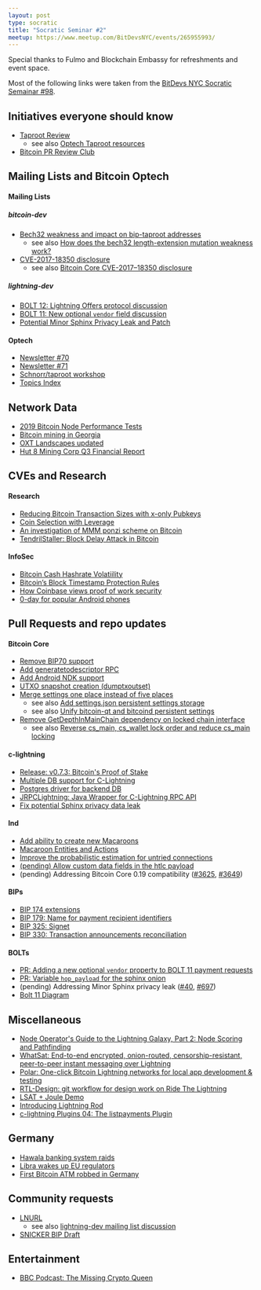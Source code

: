 ```yaml
---
layout: post
type: socratic
title: "Socratic Seminar #2"
meetup: https://www.meetup.com/BitDevsNYC/events/265955993/
---
```


Special thanks to Fulmo and Blockchain Embassy for refreshments and event space.

Most of the following links were taken from the [BitDevs NYC Socratic Semainar #98](https://bitdevs.org/2019-11-13-socratic-seminar-98).

## Initiatives everyone should know
- [Taproot Review](https://github.com/ajtowns/taproot-review)
  - see also [Optech Taproot resources](https://bitcoinops.org/en/schorr-taproot-workshop/)
- [Bitcoin PR Review Club](https://bitcoincore.reviews/)

## Mailing Lists and Bitcoin Optech

#### Mailing Lists

##### bitcoin-dev

- [Bech32 weakness and impact on bip-taproot addresses](https://lists.linuxfoundation.org/pipermail/bitcoin-dev/2019-November/017443.html)
  - see also [How does the bech32 length-extension mutation weakness work?](https://bitcoin.stackexchange.com/questions/91602/how-does-the-bech32-length-extension-mutation-weakness-work/91610)
- [CVE-2017-18350 disclosure](https://lists.linuxfoundation.org/pipermail/bitcoin-dev/2019-November/017453.html)
  - see also [Bitcoin Core CVE-2017–18350 disclosure](https://bitcoincore.org/en/2019/11/08/CVE-2017-18350/)

##### lightning-dev

- [BOLT 12: Lightning Offers protocol discussion](https://lists.linuxfoundation.org/pipermail/lightning-dev/2019-November/002276.html)
- [BOLT 11: New optional `vendor` field discussion](https://lists.linuxfoundation.org/pipermail/lightning-dev/2019-November/002276.html)
- [Potential Minor Sphinx Privacy Leak and Patch](https://lists.linuxfoundation.org/pipermail/lightning-dev/2019-November/002288.html)

#### Optech

- [Newsletter #70](https://bitcoinops.org/en/newsletters/2019/10/30/)
- [Newsletter #71](https://bitcoinops.org/en/newsletters/2019/11/06/)
- [Schnorr/taproot workshop](https://bitcoinops.org/en/schorr-taproot-workshop/)
- [Topics Index](https://bitcoinops.org/en/topics-announcement/)

## Network Data

- [2019 Bitcoin Node Performance Tests](https://blog.lopp.net/bitcoin-node-performance-sync-tests/)
- [Bitcoin mining in Georgia](https://thenextweb.com/hardfork/2019/11/04/bitcoin-mining-sucking-georgia-power-grid-dry/)
- [OXT Landscapes updated](https://twitter.com/oxt_btc/status/1192759714427408384)
- [Hut 8 Mining Corp Q3 Financial Report](https://hut8mining.com/hut-8-mining-corp-reports-financial-results-for-the-third-quarter-of-2019)

## CVEs and Research

#### Research

- [Reducing Bitcoin Transaction Sizes with x-only Pubkeys](https://medium.com/blockstream/reducing-bitcoin-transaction-sizes-with-x-only-pubkeys-f86476af05d7)
- [Coin Selection with Leverage](https://arxiv.org/pdf/1911.01330.pdf)
- [An investigation of MMM ponzi scheme on Bitcoin](https://arxiv.org/abs/1910.12244v1)
- [TendrilStaller: Block Delay Attack in Bitcoin](https://engineering.cmu.edu/thailand/_files/documents/tendrilstaller-block-delay-attack-in-bitcoin.pdf)

#### InfoSec

- [Bitcoin Cash Hashrate Volatiility](https://blog.bitmex.com/bitcoin-cashs-october-2019-hashrate-volatility-increase/)
- [Bitcoin’s Block Timestamp Protection Rules](https://blog.bitmex.com/bitcoins-block-timestamp-protection-rules/)
- [How Coinbase views proof of work security](https://blog.coinbase.com/how-coinbase-views-proof-of-work-security-f4ba1a139da0)
- [0-day for popular Android phones](https://arstechnica.com/information-technology/2019/10/attackers-exploit-0day-vulnerability-that-gives-full-control-of-android-phones/)

## Pull Requests and repo updates

#### Bitcoin Core

- [Remove BIP70 support](https://github.com/bitcoin/bitcoin/pull/17165)
- [Add generatetodescriptor RPC](https://github.com/bitcoin/bitcoin/pull/16943)
- [Add Android NDK support](https://github.com/bitcoin/bitcoin/pull/16110)
- [UTXO snapshot creation (dumptxoutset)](https://github.com/bitcoin/bitcoin/pull/16899)
- [Merge settings one place instead of five places](https://github.com/bitcoin/bitcoin/pull/15934)
  - see also [Add settings.json persistent settings storage](https://github.com/bitcoin/bitcoin/pull/15935)
  - see also [Unify bitcoin-qt and bitcoind persistent settings](https://github.com/bitcoin/bitcoin/pull/15936)
- [Remove GetDepthInMainChain dependency on locked chain interface](https://github.com/bitcoin/bitcoin/pull/15931)
  - see also [Reverse cs_main, cs_wallet lock order and reduce cs_main locking](https://github.com/bitcoin/bitcoin/pull/16426)

#### c-lightning

- [Release: v0.7.3: Bitcoin's Proof of Stake](https://github.com/ElementsProject/lightning/releases/tag/v0.7.3)
- [Multiple DB support for C-Lightning](https://github.com/ElementsProject/lightning/pull/2924)
- [Postgres driver for backend DB](https://github.com/ElementsProject/lightning/pull/2924)
- [JRPCLightning: Java Wrapper for C-Lightning RPC API](https://github.com/vincenzopalazzo/JRPClightning)
- [Fix potential Sphinx privacy data leak](https://github.com/ElementsProject/lightning/pull/3246)

#### lnd

- [Add ability to create new Macaroons](https://github.com/lightningnetwork/lnd/pull/1160)
- [Macaroon Entities and Actions](https://github.com/lightningnetwork/lnd/blob/13b56d5849a9495ed11d6928665115e88cd1d9b0/rpcserver.go#L209)
- [Improve the probabilistic estimation for untried connections](https://github.com/lightningnetwork/lnd/pull/3462)
- [(pending) Allow custom data fields in the htlc payload](https://github.com/lightningnetwork/lnd/issues/3670)
- (pending) Addressing Bitcoin Core 0.19 compatibility ([#3625](https://github.com/lightningnetwork/lnd/pull/3462), [#3649](https://github.com/lightningnetwork/lnd/pull/3462))

#### BIPs

- [BIP 174 extensions](https://github.com/bitcoin/bips/pull/849)
- [BIP 179: Name for payment recipient identifiers](https://github.com/bitcoin/bips/pull/856)
- [BIP 325: Signet](https://github.com/bitcoin/bips/pull/803)
- [BIP 330: Transaction announcements reconciliation](https://github.com/bitcoin/bips/pull/851)

#### BOLTs

- [PR: Adding a new optional `vendor` property to BOLT 11 payment requests](https://github.com/lightningnetwork/lightning-rfc/pull/694)
- [PR: Variable `hop_payload` for the sphinx onion](https://github.com/lightningnetwork/lightning-rfc/pull/694)
- (pending) Addressing Minor Sphinx privacy leak ([#40](https://github.com/lightningnetwork/lightning-onion/pull/40), [#697](https://github.com/lightningnetwork/lightning-rfc/pull/697))
- [Bolt 11 Diagram](https://lightning.money/spec/bolts/11.html#FMID_454719845FM)

## Miscellaneous

- [Node Operator's Guide to the Lightning Galaxy, Part 2: Node Scoring and Pathfinding](https://blog.lightning.engineering/posts/2019/11/07/routing-guide-2.html)
- [WhatSat: End-to-end encrypted, onion-routed, censorship-resistant, peer-to-peer instant messaging over Lightning](https://github.com/joostjager/whatsat)
- [Polar: One-click Bitcoin Lightning networks for local app development & testing](https://github.com/jamaljsr/polar)
- [RTL-Design: git workflow for design work on Ride The Lightning](https://github.com/Ride-The-Lightning/RTL-Design#rtl-design)
- [LSAT + Joule Demo](https://twitter.com/roasbeef/status/1190098624010522624)
- [Introducing Lightning Rod](https://medium.com/breez-technology/introducing-lightning-rod-2e0a40d3e44a)
- [c-lightning Plugins 04: The listpayments Plugin](https://medium.com/blockstream/c-lightning-plugins-04-the-listpayments-plugin-a04c2427c31b)

## Germany
- [Hawala banking system raids](https://www.sueddeutsche.de/wirtschaft/hawala-banking-razzia-1.4687745)
- [Libra wakes up EU regulators](https://www.handelsblatt.com/politik/international/warnung-vor-risiken-eu-sagt-der-umstrittenen-facebook-waehrung-libra-den-kampf-an/25190746.html?ticket=ST-19391228-OwMCsRMelpaWsSIdAXAc-ap6)
- [First Bitcoin ATM robbed in Germany](https://cryptomonday.de/bitcoin-atm-erster-einbruch-deutschlands-gemeldet/)

## Community requests
- [LNURL](https://github.com/btcontract/lnurl-rfc)
  - see also [lightning-dev mailing list discussion](https://lists.linuxfoundation.org/pipermail/lightning-dev/2019-January/001826.html)
- [SNICKER BIP Draft](https://gist.github.com/AdamISZ/2c13fb5819bd469ca318156e2cf25d79)

## Entertainment
- [BBC Podcast: The Missing Crypto Queen](https://www.bbc.co.uk/programmes/p07nkd84/episodes/downloads)
